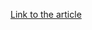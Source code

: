 [Link to the article](https://maxkersten.nl/binary-analysis-course/analysis-scripts/ghidra-script-to-handle-stack-strings/)
